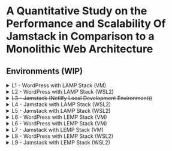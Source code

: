 # A Quantitative Study on the Performance and Scalability Of Jamstack in Comparison to a Monolithic Web Architecture
## Environments (WIP)

<details><summary>L1 - WordPress with LAMP Stack (VM)</summary>

  - Sitespeed.io
    - [Desktop](https://sam-whitley.github.io/thesis/sitespeedDesktop/L1/index.html)<br>
    - [Mobile]()
  - Grafana k6
    - [Desktop]()
</details>
<details><summary>L2 - WordPress with LAMP Stack (WSL2)</summary>

  - Sitespeed.io
    - [Desktop](https://sam-whitley.github.io/thesis/sitespeedDesktop/L2/index.html)<br>
    - [Mobile]()
  - Grafana k6
    - [Desktop]()
</details>
<details><summary><del>L3 - Jamstack (Netlify Local Development Environment))</del></summary>

  - Sitespeed.io
    - <del>[Desktop]()<br></del>
    - <del>[Mobile]()</del>
  - Grafana k6
    - <del>[Desktop]()</del>
</details>
<details><summary>L4 - Jamstack with LAMP Stack (WSL2)</summary>

  - Sitespeed.io
    - [Desktop](https://sam-whitley.github.io/thesis/sitespeedDesktop/L4/index.html)<br>
    - [Mobile]()
</details>
<details><summary>L5 - Jamstack with LAMP Stack (WSL2)</summary>
  
  - [Desktop](https://sam-whitley.github.io/thesis/sitespeedDesktop/L5/index.html)<br>
  - [Mobile]()
</details>
<details><summary>L6 - WordPress with LEMP Stack (VM)</summary>

  - Sitespeed.io
    - [Desktop](https://sam-whitley.github.io/thesis/sitespeedDesktop/L6/index.html)<br>
    - [Mobile]()
</details>
<details><summary>L6 - WordPress with LEMP Stack (VM)</summary>

  - Sitespeed.io
    - [Desktop](https://sam-whitley.github.io/thesis/sitespeedDesktop/L6/index.html)<br>
    - [Mobile]()
  </details>
  <details><summary>L7 - Jamstack with LEMP Stack (VM)</summary>
  
  - Sitespeed.io
    - [Desktop](https://sam-whitley.github.io/thesis/sitespeedDesktop/L7/index.html)<br>
    - [Mobile]()
  </details>
  <details><summary>L8 - WordPress with LEMP Stack (WSL2)</summary>
  
  - Sitespeed.io
    - [Desktop](https://sam-whitley.github.io/thesis/sitespeedDesktop/L8/index.html)<br>
    - [Mobile]()
  </details>
  <details><summary>L9 - Jamstack with LEMP Stack (WSL2)</summary>
  
  - Sitespeed.io
    - [Desktop](https://sam-whitley.github.io/thesis/sitespeedDesktop/L9/index.html)<br>
    - [Mobile]()
  </details>
